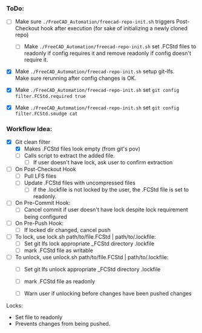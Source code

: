 ### ToDo:
- [ ] Make sure `./FreeCAD_Automation/freecad-repo-init.sh` triggers Post-Checkout hook after execution (for sake of initializing a newly cloned repo)
	- [ ] Make `./FreeCAD_Automation/freecad-repo-init.sh` set .FCStd files to readonly if config requires it and remove readonly if config doesn't require it.

- [x] Make `./FreeCAD_Automation/freecad-repo-init.sh` setup git-lfs.  
  Make sure rerunning after config changes is OK.

- [x] Make `./FreeCAD_Automation/freecad-repo-init.sh` set `git config filter.FCStd.required true`

- [x] Make `./FreeCAD_Automation/freecad-repo-init.sh` set `git config filter.FCStd.smudge cat`

### Workflow Idea:
- [x] Git clean filter
    - [x] Makes .FCStd files look empty (from git's pov)
    - [ ] Calls script to extract the added file.
		- [ ] If user doesn't have lock, ask user to confirm extraction

- [ ] On Post-Checkout Hook
    - [ ] Pull LFS files
	- [ ] Update .FCStd files with uncompressed files
		- [ ] if the .lockfile is not locked by the user, the .FCStd file is set to readonly.

- [ ] On Pre-Commit Hook:
	- [ ] Cancel commit if user doesn't have lock despite lock requirement being configured

- [ ] On Pre-Push Hook:
	- [ ] If locked dir changed, cancel push

- [ ] To lock, use lock.sh path/to/file.FCStd | path/to/.lockfile:
	- [ ] Set git lfs lock appropriate _FCStd directory .lockfile
	- [ ] mark .FCStd file as writable

- [ ] To unlock, use unlock.sh path/to/file.FCStd | path/to/.lockfile:
	- [ ] Set git lfs unlock appropriate _FCStd directory .lockfile
	- [ ] mark .FCStd file as readonly
	- [ ] Warn user if unlocking before changes have been pushed changes


Locks:
 - Set file to readonly
 - Prevents changes from being pushed.
